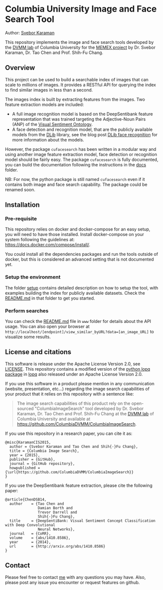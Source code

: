 # Columbia University Image and Face Search Tool

Author: [Svebor Karaman](mailto:svebor.karaman@columbia.edu)

This repository implements the image and face search tools developed 
by the [DVMM lab](http://www.ee.columbia.edu/ln/dvmm/) of Columbia University for the 
[MEMEX project](https://www.darpa.mil/program/memex) by 
Dr. Svebor Karaman, Dr. Tao Chen and Prof. Shih-Fu Chang.

## Overview

This project can be used to build a searchable index of images that can scale to millions of images.
It provides a RESTful API for querying the index to find similar images in less than a second.

The images index is built by extracting features from the images. 
Two feature extraction models are included:

* A full image recognition model is based on the DeepSentibank feature representation 
that was trained targeting the Adjective-Noun Pairs (ANP) of the 
[Visual Sentiment Ontology](http://www.ee.columbia.edu/ln/dvmm/vso/download/sentibank.html).
* A face detection and recognition model, that are the publicly available models from the 
[DLib](http://blog.dlib.net/) 
library, see the blog post 
[DLib face recognition](http://blog.dlib.net/2017/02/high-quality-face-recognition-with-deep.html) 
for more information about the models. 

However, the package `cufacesearch` has been written in a modular way and using 
another image feature extraction model, face detection or recognition model should be fairly easy.
The package `cufacesearch` is fully documented, you can build the documentation following the 
instructions in the [docs](cufacesearch/docs) folder.

NB: For now, the python package is still named `cufacesearch` even if it contains both 
image and face search capability. The package could be renamed soon.

[//]: # (Add a figure overview, from the website?)

## Installation 

### Pre-requisite

This repository relies on docker and docker-compose for an easy setup, you will need to have those installed.
Install docker-compose on your system following the guidelines at: https://docs.docker.com/compose/install/.

You could install all the dependencies packages and run the tools outside of docker, but this is considered 
an advanced setting that is not documented yet.

### Setup the environment

The folder [setup](./setup) contains detailed description on how to setup the tool, with examples building the index 
for publicly available datasets. Check the [README.md](./setup/README.md) in that folder to get you started. 

### Perform searches

You can check the [README.md](./www/README.md) file in `www` folder for details about the API usage.
You can also open your browser at `http://localhost/[endpoint]/view_similar_byURL?data=[an_image_URL]` 
to visualize some results. 

## License and citations

This software is release under the Apache License Version 2.0, see [LICENSE](LICENSE).
This repository contains a modified version of the 
[python lopq package](https://github.com/yahoo/lopq/tree/master/python) in [lopq](lopq) also
released under an Apache License Version 2.0.

If you use this software in a product please mention in any communication 
(website, presentation, etc...) regarding the image search capabilities of your product 
that it relies on this repository with a sentence like: 


> The image search capabilities of this product rely on the open-sourced "ColumbiaImageSearch" 
> tool developed by Dr. Svebor Karaman, Dr. Tao Chen and Prof. Shih-Fu Chang at the 
> [DVMM lab](http://www.ee.columbia.edu/ln/dvmm/) of Columbia University and available 
> at https://github.com/ColumbiaDVMM/ColumbiaImageSearch.
 
If you use this repository in a research paper, you can cite it as:

```
@misc{KaramanCIS2015,
  author = {Svebor Karaman and Tao Chen and Shih{-}Fu Chang},
  title = {Columbia Image Search},
  year = {2015},
  publisher = {GitHub},
  journal = {GitHub repository},
  howpublished = {\url{https://github.com/ColumbiaDVMM/ColumbiaImageSearch}}
}
```

If you use the DeepSentibank feature extraction, please cite the following paper:

```
@article{ChenDSB14,
  author    = {Tao Chen and
               Damian Borth and
               Trevor Darrell and
               Shih{-}Fu Chang},
  title     = {DeepSentiBank: Visual Sentiment Concept Classification with Deep Convolutional
               Neural Networks},
  journal   = {CoRR},
  volume    = {abs/1410.8586},
  year      = {2014},
  url       = {http://arxiv.org/abs/1410.8586}
}
```

## Contact

Please feel free to contact [me](mailto:svebor.karaman@columbia.edu) with any questions you may have.
Also, please post any issue you encounter or request features on github.